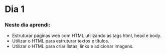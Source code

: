 # Dia 1

### Neste dia aprendi:

* Estruturar páginas web com HTML utilizando as tags html, head e body.
* Utilizar o HTML para estruturar textos e títulos.
* Utilizar o HTML para criar listas, links e adicionar imagens.
